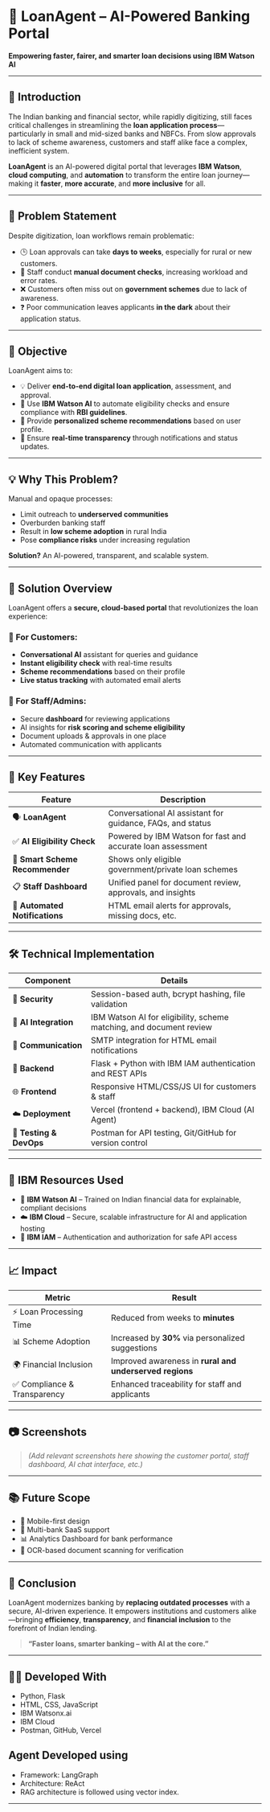 # 💼 LoanAgent – AI-Powered Banking Portal

**Empowering faster, fairer, and smarter loan decisions using IBM Watson AI**

---

## 📌 Introduction

The Indian banking and financial sector, while rapidly digitizing, still faces critical challenges in streamlining the **loan application process**—particularly in small and mid-sized banks and NBFCs. From slow approvals to lack of scheme awareness, customers and staff alike face a complex, inefficient system.

**LoanAgent** is an AI-powered digital portal that leverages **IBM Watson**, **cloud computing**, and **automation** to transform the entire loan journey—making it **faster**, **more accurate**, and **more inclusive** for all.

---

## 🚨 Problem Statement

Despite digitization, loan workflows remain problematic:

- 🕒 Loan approvals can take **days to weeks**, especially for rural or new customers.
- 🧾 Staff conduct **manual document checks**, increasing workload and error rates.
- ❌ Customers often miss out on **government schemes** due to lack of awareness.
- ❓ Poor communication leaves applicants **in the dark** about their application status.

---

## 🎯 Objective

LoanAgent aims to:

- 💡 Deliver **end-to-end digital loan application**, assessment, and approval.
- 🤖 Use **IBM Watson AI** to automate eligibility checks and ensure compliance with **RBI guidelines**.
- 🎯 Provide **personalized scheme recommendations** based on user profile.
- 📢 Ensure **real-time transparency** through notifications and status updates.

---

## 💡 Why This Problem?

Manual and opaque processes:
- Limit outreach to **underserved communities**
- Overburden banking staff
- Result in **low scheme adoption** in rural India
- Pose **compliance risks** under increasing regulation

**Solution?** An AI-powered, transparent, and scalable system.

---

## 🚀 Solution Overview

LoanAgent offers a **secure, cloud-based portal** that revolutionizes the loan experience:

### 🔹 For Customers:
- **Conversational AI** assistant for queries and guidance
- **Instant eligibility check** with real-time results
- **Scheme recommendations** based on their profile
- **Live status tracking** with automated email alerts

### 🔹 For Staff/Admins:
- Secure **dashboard** for reviewing applications
- AI insights for **risk scoring and scheme eligibility**
- Document uploads & approvals in one place
- Automated communication with applicants

---

## 🌟 Key Features

| Feature | Description |
|--------|-------------|
| 🗣️ **LoanAgent** | Conversational AI assistant for guidance, FAQs, and status |
| ✅ **AI Eligibility Check** | Powered by IBM Watson for fast and accurate loan assessment |
| 🧠 **Smart Scheme Recommender** | Shows only eligible government/private loan schemes |
| 📋 **Staff Dashboard** | Unified panel for document review, approvals, and insights |
| 📧 **Automated Notifications** | HTML email alerts for approvals, missing docs, etc. |

---

## 🛠️ Technical Implementation

| Component | Details |
|----------|---------|
| 🔐 **Security** | Session-based auth, bcrypt hashing, file validation |
| 🧠 **AI Integration** | IBM Watson AI for eligibility, scheme matching, and document review |
| 💌 **Communication** | SMTP integration for HTML email notifications |
| 🔗 **Backend** | Flask + Python with IBM IAM authentication and REST APIs |
| 🌐 **Frontend** | Responsive HTML/CSS/JS UI for customers & staff |
| ☁️ **Deployment** | Vercel (frontend + backend), IBM Cloud (AI Agent) |
| 🧪 **Testing & DevOps** | Postman for API testing, Git/GitHub for version control |

---

## 🧠 IBM Resources Used

- 🎯 **IBM Watson AI** – Trained on Indian financial data for explainable, compliant decisions
- ☁️ **IBM Cloud** – Secure, scalable infrastructure for AI and application hosting
- 🔐 **IBM IAM** – Authentication and authorization for safe API access

---

## 📈 Impact

| Metric | Result |
|--------|--------|
| ⚡ Loan Processing Time | Reduced from weeks to **minutes** |
| 📊 Scheme Adoption | Increased by **30%** via personalized suggestions |
| 🌍 Financial Inclusion | Improved awareness in **rural and underserved regions** |
| ✅ Compliance & Transparency | Enhanced traceability for staff and applicants |

---

## 📷 Screenshots

> *(Add relevant screenshots here showing the customer portal, staff dashboard, AI chat interface, etc.)*

---

## 📚 Future Scope

- 📱 Mobile-first design
- 🏦 Multi-bank SaaS support
- 📊 Analytics Dashboard for bank performance
- 🧾 OCR-based document scanning for verification

---

## 🙌 Conclusion

LoanAgent modernizes banking by **replacing outdated processes** with a secure, AI-driven experience. It empowers institutions and customers alike—bringing **efficiency**, **transparency**, and **financial inclusion** to the forefront of Indian lending.

> **“Faster loans, smarter banking – with AI at the core.”**

---

## 👨‍💻 Developed With

- Python, Flask
- HTML, CSS, JavaScript
- IBM Watsonx.ai
- IBM Cloud
- Postman, GitHub, Vercel

## Agent Developed using

- Framework: LangGraph
- Architecture: ReAct
- RAG architecture is followed using vector index.

---
